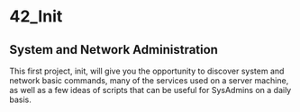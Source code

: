 # 42_Init
## System and Network Administration

This first project, init, will give you the opportunity to discover system and network basic commands, many of the services used on a server machine, as well as a few ideas of
scripts that can be useful for SysAdmins on a daily basis.

